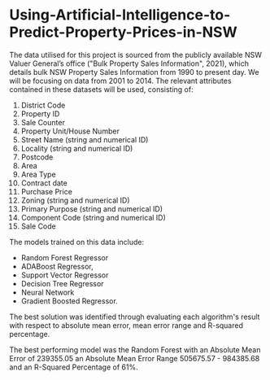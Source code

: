 # Using-Artificial-Intelligence-to-Predict-Property-Prices-in-NSW
The data utilised for this project is sourced from the publicly available NSW Valuer General’s office ("Bulk Property Sales Information", 2021), which details bulk NSW Property Sales Information from 1990 to present day. We will be focusing on data from 2001 to 2014. The relevant attributes contained in these datasets will be used, consisting of:
1. District Code
2. Property ID
3. Sale Counter
4. Property Unit/House Number
5. Street Name (string and numerical ID)
6. Locality (string and numerical ID)
7. Postcode
8. Area
9. Area Type
10. Contract date
11. Purchase Price
12. Zoning (string and numerical ID)
13. Primary Purpose (string and numerical ID)
14. Component Code (string and numerical ID)
15. Sale Code

The models trained on this data include:
- Random Forest Regressor 
- ADABoost Regressor, 
- Support Vector Regressor
- Decision Tree Regressor
- Neural Network
- Gradient Boosted Regressor. 

The best solution was identified through evaluating each algorithm's result with respect to absolute mean error, mean error range and R-squared percentage.

The best performing model was the Random Forest with an Absolute Mean Error of 239355.05 an Absolute Mean Error Range 505675.57 - 984385.68 and an R-Squared Percentage of 61%.
